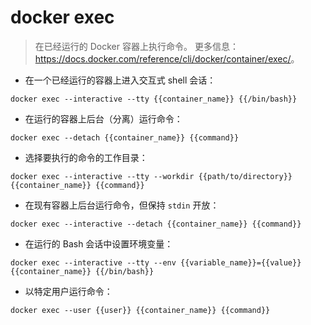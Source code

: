 # docker exec

> 在已经运行的 Docker 容器上执行命令。
> 更多信息：<https://docs.docker.com/reference/cli/docker/container/exec/>。

- 在一个已经运行的容器上进入交互式 shell 会话：

`docker exec --interactive --tty {{container_name}} {{/bin/bash}}`

- 在运行的容器上后台（分离）运行命令：

`docker exec --detach {{container_name}} {{command}}`

- 选择要执行的命令的工作目录：

`docker exec --interactive --tty --workdir {{path/to/directory}} {{container_name}} {{command}}`

- 在现有容器上后台运行命令，但保持 `stdin` 开放：

`docker exec --interactive --detach {{container_name}} {{command}}`

- 在运行的 Bash 会话中设置环境变量：

`docker exec --interactive --tty --env {{variable_name}}={{value}} {{container_name}} {{/bin/bash}}`

- 以特定用户运行命令：

`docker exec --user {{user}} {{container_name}} {{command}}`